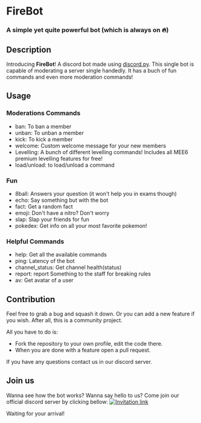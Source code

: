 # FireBot
### A simple yet quite powerful bot (which is always on 🔥)

## Description
Introducing **FireBot**! A discord bot made using [discord.py](https://discordpy.readthedocs.io/en/latest/index.html). This single bot is capable of moderating a server single handedly. 
It has a buch of fun commands and even more moderation commands!


## Usage

### Moderations Commands

* ban: To ban a member
* unban: To unban a member
* kick: To kick a member
* welcome: Custom welcome message for your new members
* Levelling: A bunch of different levelling commands! Includes all MEE6 premium levelling features for free!
* load/unload: to load/unload a command

### Fun

* 8ball: Answers your question (it won't help you in exams though)
* echo: Say something but with the bot
* fact: Get a random fact
* emoji: Don't have a nitro? Don't worry
* slap: Slap your friends for fun
* pokedex: Get info on all your most favorite pokemon!

### Helpful Commands

* help: Get all the available commands
* ping: Latency of the bot
* channel_status: Get channel health(status)
* report: report Something to the staff for breaking rules
* av: Get avatar of a user

## Contribution
Feel free to grab a bug and squash it down. Or you can add a new feature if you wish. After all, this is a community project.

All you have to do is:
* Fork the repository to your own profile, edit the code there.
* When you are done with a feature open a pull request.

If you have any questions contact us in our discord server.

## Join us
Wanna see how the bot works? Wanna say hello to us? Come join our official discord server by clicking bellow:
[![Invitation link](https://discord.com/api/guilds/713785142597910549/widget.png?style=banner4)](https://discord.gg/K2Cf6ma)

Waiting for your arrival!
